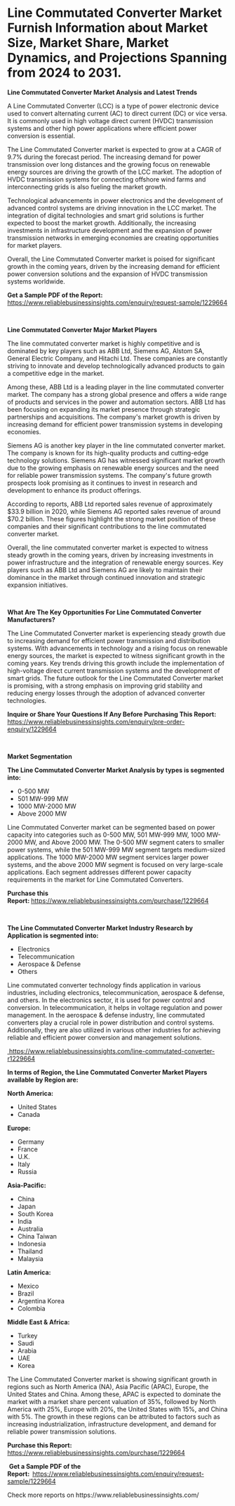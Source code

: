 <p><h1>Line Commutated Converter Market Furnish Information about Market Size, Market Share, Market Dynamics, and Projections Spanning from 2024 to 2031.</h1></p><p><strong>Line Commutated Converter Market Analysis and Latest Trends</strong></p>
<p><p>A Line Commutated Converter (LCC) is a type of power electronic device used to convert alternating current (AC) to direct current (DC) or vice versa. It is commonly used in high voltage direct current (HVDC) transmission systems and other high power applications where efficient power conversion is essential.</p><p>The Line Commutated Converter market is expected to grow at a CAGR of 9.7% during the forecast period. The increasing demand for power transmission over long distances and the growing focus on renewable energy sources are driving the growth of the LCC market. The adoption of HVDC transmission systems for connecting offshore wind farms and interconnecting grids is also fueling the market growth.</p><p>Technological advancements in power electronics and the development of advanced control systems are driving innovation in the LCC market. The integration of digital technologies and smart grid solutions is further expected to boost the market growth. Additionally, the increasing investments in infrastructure development and the expansion of power transmission networks in emerging economies are creating opportunities for market players.</p><p>Overall, the Line Commutated Converter market is poised for significant growth in the coming years, driven by the increasing demand for efficient power conversion solutions and the expansion of HVDC transmission systems worldwide.</p></p>
<p><strong>Get a Sample PDF of the Report:&nbsp;</strong> <a href="https://www.reliablebusinessinsights.com/enquiry/request-sample/1229664">https://www.reliablebusinessinsights.com/enquiry/request-sample/1229664</a></p>
<p>&nbsp;</p>
<p><strong>Line Commutated Converter Major Market Players</strong></p>
<p><p>The line commutated converter market is highly competitive and is dominated by key players such as ABB Ltd, Siemens AG, Alstom SA, General Electric Company, and Hitachi Ltd. These companies are constantly striving to innovate and develop technologically advanced products to gain a competitive edge in the market.</p><p>Among these, ABB Ltd is a leading player in the line commutated converter market. The company has a strong global presence and offers a wide range of products and services in the power and automation sectors. ABB Ltd has been focusing on expanding its market presence through strategic partnerships and acquisitions. The company's market growth is driven by increasing demand for efficient power transmission systems in developing economies.</p><p>Siemens AG is another key player in the line commutated converter market. The company is known for its high-quality products and cutting-edge technology solutions. Siemens AG has witnessed significant market growth due to the growing emphasis on renewable energy sources and the need for reliable power transmission systems. The company's future growth prospects look promising as it continues to invest in research and development to enhance its product offerings.</p><p>According to reports, ABB Ltd reported sales revenue of approximately $33.9 billion in 2020, while Siemens AG reported sales revenue of around $70.2 billion. These figures highlight the strong market position of these companies and their significant contributions to the line commutated converter market.</p><p>Overall, the line commutated converter market is expected to witness steady growth in the coming years, driven by increasing investments in power infrastructure and the integration of renewable energy sources. Key players such as ABB Ltd and Siemens AG are likely to maintain their dominance in the market through continued innovation and strategic expansion initiatives.</p></p>
<p>&nbsp;</p>
<p><strong>What Are The Key Opportunities For Line Commutated Converter Manufacturers?</strong></p>
<p><p>The Line Commutated Converter market is experiencing steady growth due to increasing demand for efficient power transmission and distribution systems. With advancements in technology and a rising focus on renewable energy sources, the market is expected to witness significant growth in the coming years. Key trends driving this growth include the implementation of high-voltage direct current transmission systems and the development of smart grids. The future outlook for the Line Commutated Converter market is promising, with a strong emphasis on improving grid stability and reducing energy losses through the adoption of advanced converter technologies.</p></p>
<p><strong>Inquire or Share Your Questions If Any Before Purchasing This Report:</strong> <a href="https://www.reliablebusinessinsights.com/enquiry/pre-order-enquiry/1229664">https://www.reliablebusinessinsights.com/enquiry/pre-order-enquiry/1229664</a></p>
<p>&nbsp;</p>
<p><strong>Market Segmentation</strong></p>
<p><strong>The Line Commutated Converter Market Analysis by types is segmented into:</strong></p>
<p><ul><li>0-500 MW</li><li>501 MW-999 MW</li><li>1000 MW-2000 MW</li><li>Above 2000 MW</li></ul></p>
<p><p>Line Commutated Converter market can be segmented based on power capacity into categories such as 0-500 MW, 501 MW-999 MW, 1000 MW-2000 MW, and Above 2000 MW. The 0-500 MW segment caters to smaller power systems, while the 501 MW-999 MW segment targets medium-sized applications. The 1000 MW-2000 MW segment services larger power systems, and the above 2000 MW segment is focused on very large-scale applications. Each segment addresses different power capacity requirements in the market for Line Commutated Converters.</p></p>
<p><strong>Purchase this Report:&nbsp;</strong><a href="https://www.reliablebusinessinsights.com/purchase/1229664">https://www.reliablebusinessinsights.com/purchase/1229664</a></p>
<p>&nbsp;</p>
<p><strong>The Line Commutated Converter Market Industry Research by Application is segmented into:</strong></p>
<p><ul><li>Electronics</li><li>Telecommunication</li><li>Aerospace & Defense</li><li>Others</li></ul></p>
<p><p>Line commutated converter technology finds application in various industries, including electronics, telecommunication, aerospace & defense, and others. In the electronics sector, it is used for power control and conversion. In telecommunication, it helps in voltage regulation and power management. In the aerospace & defense industry, line commutated converters play a crucial role in power distribution and control systems. Additionally, they are also utilized in various other industries for achieving reliable and efficient power conversion and management solutions.</p></p>
<p><a href="https://www.reliablebusinessinsights.com/line-commutated-converter-r1229664">&nbsp;https://www.reliablebusinessinsights.com/line-commutated-converter-r1229664</a></p>
<p><strong>In terms of Region, the Line Commutated Converter Market Players available by Region are:</strong></p>
<p>
    <p> <strong> North America: </strong>
        <ul>
            <li>United States</li>
            <li>Canada</li>
        </ul>
        </p> 
    <p> <strong> Europe: </strong>
        <ul>
            <li>Germany</li>
            <li>France</li>
            <li>U.K.</li>
            <li>Italy</li>
            <li>Russia</li>
        </ul>
        </p> 
    <p> <strong> Asia-Pacific: </strong>
        <ul>
            <li>China</li>
            <li>Japan</li>
            <li>South Korea</li>
            <li>India</li>
            <li>Australia</li>
            <li>China Taiwan</li>
            <li>Indonesia</li>
            <li>Thailand</li>
            <li>Malaysia</li>
        </ul>
        </p> 
    <p> <strong> Latin America: </strong>
        <ul>
            <li>Mexico</li>
            <li>Brazil</li>
            <li>Argentina Korea</li>
            <li>Colombia</li>
        </ul>
        </p> 
    <p> <strong> Middle East & Africa: </strong>
        <ul>
            <li>Turkey</li>
            <li>Saudi</li>
            <li>Arabia</li>
            <li>UAE</li>
            <li>Korea</li>
        </ul>
    </p>
    </p>
<p><p>The Line Commutated Converter market is showing significant growth in regions such as North America (NA), Asia Pacific (APAC), Europe, the United States and China. Among these, APAC is expected to dominate the market with a market share percent valuation of 35%, followed by North America with 25%, Europe with 20%, the United States with 15%, and China with 5%. The growth in these regions can be attributed to factors such as increasing industrialization, infrastructure development, and demand for reliable power transmission solutions.</p></p>
<p><strong>Purchase this Report: </strong><a href="https://www.reliablebusinessinsights.com/purchase/1229664">https://www.reliablebusinessinsights.com/purchase/1229664</a></p>
<p>&nbsp;<strong>Get a Sample PDF of the Report:&nbsp;&nbsp;</strong><a href="https://www.reliablebusinessinsights.com/enquiry/request-sample/1229664">https://www.reliablebusinessinsights.com/enquiry/request-sample/1229664</a></p>
<p><strong></strong></p>
<p>Check more reports on https://www.reliablebusinessinsights.com/</p>